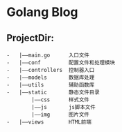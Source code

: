 # Golang Blog

## ProjectDir:
	-	|——main.go		入口文件
	-	|——conf			配置文件和处理模块
	-	|——controllers	控制器入口
	-	|——models		数据库处理
	-	|——utils		辅助函数库
	-	|——static		静态文件目录
			|——css		样式文件
			|——js		js脚本文件
			|——img		图片文件
	-	|——views		HTML前端
